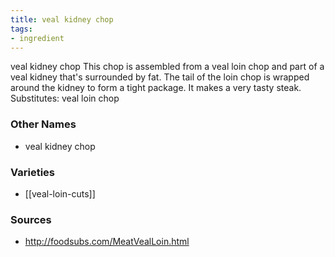```yaml
---
title: veal kidney chop
tags:
- ingredient
---
```

veal kidney chop This chop is assembled from a veal loin chop and part of a veal kidney that's surrounded by fat. The tail of the loin chop is wrapped around the kidney to form a tight package. It makes a very tasty steak. Substitutes: veal loin chop

### Other Names

* veal kidney chop

### Varieties

* [[veal-loin-cuts]]

### Sources
* http://foodsubs.com/MeatVealLoin.html
